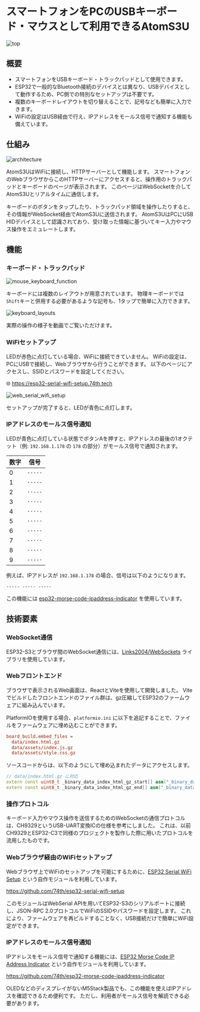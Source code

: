# スマートフォンをPCのUSBキーボード・マウスとして利用できるAtomS3U

![top](docs/top.png)

## 概要

- スマートフォンをUSBキーボード・トラックパッドとして使用できます。
- ESP32で一般的なBluetooth接続のデバイスとは異なり、USBデバイスとして動作するため、PC側での特別なセットアップは不要です。
- 複数のキーボードレイアウトを切り替えることで、記号なども簡単に入力できます。
- WiFiの設定はUSB経由で行え、IPアドレスをモールス信号で通知する機能も備えています。

## 仕組み

![architecture](docs/architecture.drawio.svg)

AtomS3UはWiFiに接続し、HTTPサーバーとして機能します。
スマートフォンのWebブラウザからこのHTTPサーバーにアクセスすると、操作用のトラックパッドとキーボードのページが表示されます。
このページはWebSocketを介してAtomS3Uとリアルタイムに通信します。

キーボードのボタンをタップしたり、トラックパッド領域を操作したりすると、その情報がWebSocket経由でAtomS3Uに送信されます。
AtomS3UはPCにUSB HIDデバイスとして認識されており、受け取った情報に基づいてキー入力やマウス操作をエミュレートします。

## 機能

### キーボード・トラックパッド

![mouse_keyboard_function](docs/mouse_keyboard_function.drawio.svg)

キーボードには複数のレイアウトが用意されています。
物理キーボードでは`Shift`キーと併用する必要があるような記号も、1タップで簡単に入力できます。

![keyboard_layouts](docs/keyboard_layouts.drawio.svg)

実際の操作の様子を動画でご覧いただけます。

### WiFiセットアップ

LEDが赤色に点灯している場合、WiFiに接続できていません。
WiFiの設定は、PCにUSBで接続し、Webブラウザから行うことができます。
以下のページにアクセスし、SSIDとパスワードを設定してください。

🌐 https://esp32-serial-wifi-setup.74th.tech

![web_serial_wifi_setup](docs/web_serial_wifi_setup.png)

セットアップが完了すると、LEDが青色に点灯します。

### IPアドレスのモールス信号通知

LEDが青色に点灯している状態でボタンAを押すと、IPアドレスの最後の1オクテット（例: `192.168.1.178` の `178` の部分）がモールス信号で通知されます。

| 数字 | 信号  |
| ---- | ----- |
| 0    | `-----` |
| 1    | `·----` |
| 2    | `··---` |
| 3    | `···--` |
| 4    | `····-` |
| 5    | `·····` |
| 6    | `-····` |
| 7    | `--···` |
| 8    | `---··` |
| 9    | `----·` |

例えば、IPアドレスが `192.168.1.178` の場合、信号は以下のようになります。

```
·---- --··· ---··
```

この機能には [esp32-morse-code-ipaddress-indicator](https://github.com/74th/esp32-morse-code-ipaddress-indicator) を使用しています。

## 技術要素

### WebSocket通信

ESP32-S3とブラウザ間のWebSocket通信には、[Links2004/WebSockets](https://github.com/Links2004/arduinoWebSockets) ライブラリを使用しています。

### Webフロントエンド

ブラウザで表示されるWeb画面は、ReactとViteを使用して開発しました。
Viteでビルドしたフロントエンドのファイル群は、gz圧縮してESP32のファームウェアに組み込んでいます。

PlatformIOを使用する場合、`platformio.ini` に以下を追記することで、ファイルをファームウェアに埋め込むことができます。

```ini
board_build.embed_files =
  data/index.html.gz
  data/assets/index.js.gz
  data/assets/style.css.gz
```

ソースコードからは、以下のようにして埋め込まれたデータにアクセスします。

```cpp
// data/index.html.gz に対応
extern const uint8_t _binary_data_index_html_gz_start[] asm("_binary_data_index_html_gz_start");
extern const uint8_t _binary_data_index_html_gz_end[] asm("_binary_data_index_html_gz_end");
```

### 操作プロトコル

キーボード入力やマウス操作を送信するためのWebSocketの通信プロトコルは、CH9329というUSB-UART変換ICの仕様を参考にしました。
これは、以前CH9329とESP32-C3で同様のプロジェクトを製作した際に用いたプロトコルを流用したものです。

### Webブラウザ経由のWiFiセットアップ

Webブラウザ上でWiFiのセットアップを可能にするために、[ESP32 Serial WiFi Setup](https://github.com/74th/esp32-serial-wifi-setup) という自作モジュールを利用しています。

https://github.com/74th/esp32-serial-wifi-setup

このモジュールはWebSerial APIを用いてESP32-S3のシリアルポートに接続し、JSON-RPC 2.0プロトコルでWiFiのSSIDやパスワードを設定します。
これにより、ファームウェアを再ビルドすることなく、USB接続だけで簡単にWiFi設定ができます。

### IPアドレスのモールス信号通知

IPアドレスをモールス信号で通知する機能には、[ESP32 Morse Code IP Address Indicator](https://github.com/74th/esp32-morse-code-ipaddress-indicator) という自作モジュールを利用しています。

https://github.com/74th/esp32-morse-code-ipaddress-indicator

OLEDなどのディスプレイがないM5Stack製品でも、この機能を使えばIPアドレスを確認できるため便利です。
ただし、利用者がモールス信号を解読できる必要があります。
